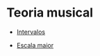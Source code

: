 # Teoria musical


- [Intervalos](https://github.com/ranielcsar/Musica/blob/master/Arquivos/Intervalos.md "de vez em quando é bom")

- [Escala maior](https://github.com/ranielcsar/Musica/blob/master/Arquivos/escala-maior.md "7")
